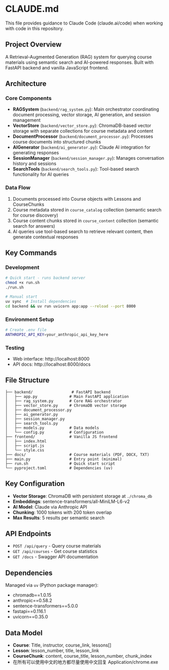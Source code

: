 # CLAUDE.md

This file provides guidance to Claude Code (claude.ai/code) when working with code in this repository.

## Project Overview

A Retrieval-Augmented Generation (RAG) system for querying course materials using semantic search and AI-powered responses. Built with FastAPI backend and vanilla JavaScript frontend.

## Architecture

### Core Components
- **RAGSystem** (`backend/rag_system.py`): Main orchestrator coordinating document processing, vector storage, AI generation, and session management
- **VectorStore** (`backend/vector_store.py`): ChromaDB-based vector storage with separate collections for course metadata and content
- **DocumentProcessor** (`backend/document_processor.py`): Processes course documents into structured chunks
- **AIGenerator** (`backend/ai_generator.py`): Claude AI integration for generating responses
- **SessionManager** (`backend/session_manager.py`): Manages conversation history and sessions
- **SearchTools** (`backend/search_tools.py`): Tool-based search functionality for AI queries

### Data Flow
1. Documents processed into Course objects with Lessons and CourseChunks
2. Course metadata stored in `course_catalog` collection (semantic search for course discovery)
3. Course content chunks stored in `course_content` collection (semantic search for answers)
4. AI queries use tool-based search to retrieve relevant content, then generate contextual responses

## Key Commands

### Development
```bash
# Quick start - runs backend server
chmod +x run.sh
./run.sh

# Manual start
uv sync  # Install dependencies
cd backend && uv run uvicorn app:app --reload --port 8000
```

### Environment Setup
```bash
# Create .env file
ANTHROPIC_API_KEY=your_anthropic_api_key_here
```

### Testing
- Web interface: http://localhost:8000
- API docs: http://localhost:8000/docs

## File Structure

```
├── backend/                 # FastAPI backend
│   ├── app.py              # Main FastAPI application
│   ├── rag_system.py       # Core RAG orchestrator
│   ├── vector_store.py     # ChromaDB vector storage
│   ├── document_processor.py
│   ├── ai_generator.py
│   ├── session_manager.py
│   ├── search_tools.py
│   ├── models.py           # Data models
│   └── config.py           # Configuration
├── frontend/               # Vanilla JS frontend
│   ├── index.html
│   ├── script.js
│   └── style.css
├── docs/                   # Course materials (PDF, DOCX, TXT)
├── main.py                 # Entry point (minimal)
├── run.sh                  # Quick start script
└── pyproject.toml          # Dependencies (uv)
```

## Key Configuration

- **Vector Storage**: ChromaDB with persistent storage at `./chroma_db`
- **Embeddings**: sentence-transformers/all-MiniLM-L6-v2
- **AI Model**: Claude via Anthropic API
- **Chunking**: 1000 tokens with 200 token overlap
- **Max Results**: 5 results per semantic search

## API Endpoints

- `POST /api/query` - Query course materials
- `GET /api/courses` - Get course statistics
- `GET /docs` - Swagger API documentation

## Dependencies

Managed via `uv` (Python package manager):
- chromadb==1.0.15
- anthropic==0.58.2
- sentence-transformers==5.0.0
- fastapi==0.116.1
- uvicorn==0.35.0

## Data Model

- **Course**: Title, instructor, course_link, lessons[]
- **Lesson**: lesson_number, title, lesson_link
- **CourseChunk**: content, course_title, lesson_number, chunk_index
- 在所有可以使用中文的地方都尽量使用中文回复
Application/chrome.exe